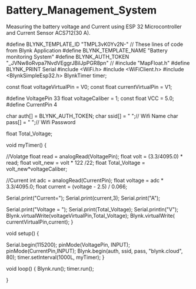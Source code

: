 # Battery_Management_System
Measuring the battery voltage and Current using ESP 32 Microcontroller and Current Sensor ACS712(30 A).

#define BLYNK_TEMPLATE_ID "TMPL3vK0Yv2N-"  // These lines of code from Blynk Application
#define BLYNK_TEMPLATE_NAME "Battery monitoring System"
#define BLYNK_AUTH_TOKEN "_JVNw8oRvpa7NvdVEggrJBilJpPGR8pn"
// #include "MapFloat.h"
#define BLYNK_PRINT Serial
#include <WiFi.h>
#include <WiFiClient.h>
#include <BlynkSimpleEsp32.h>
BlynkTimer timer;


const float voltageVirtualPin = V0;
const float currentVirtualPin = V1;

#define VoltagePin 33
float voltageCaliber = 1;
const float VCC   = 5.0;
#define CurrentPin 4


char auth[] = BLYNK_AUTH_TOKEN;
char ssid[] = " ";// Wifi Name
char pass[] = " ";// Wifi Password

float Total_Voltage;


void myTimer() 
{
  
  //Volatge
float read = analogRead(VoltagePin);
float volt = (3.3/4095.0) * read;
float volt_new = volt * 122 /22;
float Total_Voltage = volt_new*voltageCaliber;


//Current
 int adc = analogRead(CurrentPin);
 float voltage = adc * 3.3/4095.0;
 float current = (voltage - 2.5) / 0.066;

Serial.print("Current=");
Serial.print(current,3);
Serial.print("A");

Serial.print("Voltage = ");
Serial.print(Total_Voltage);
Serial.println("V");
  Blynk.virtualWrite(voltageVirtualPin,Total_Voltage); 
  Blynk.virtualWrite( currentVirtualPin,current); 
}



void setup() {
  
Serial.begin(115200);
pinMode(VoltagePin, INPUT);
pinMode(CurrentPin,INPUT);
Blynk.begin(auth, ssid, pass, "blynk.cloud", 80);
timer.setInterval(1000L, myTimer); 
}

void loop() {
Blynk.run();
timer.run(); 

}
